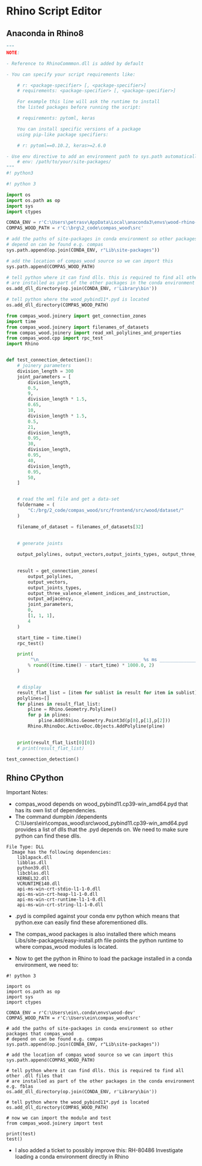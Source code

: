 # Rhino Script Editor

## Anaconda in Rhino8
```python
"""
NOTE:

- Reference to RhinoCommmon.dll is added by default

- You can specify your script requirements like:

    # r: <package-specifier> [, <package-specifier>]
    # requirements: <package-specifier> [, <package-specifier>]

    For example this line will ask the runtime to install
    the listed packages before running the script:

    # requirements: pytoml, keras

    You can install specific versions of a package
    using pip-like package specifiers:

    # r: pytoml==0.10.2, keras>=2.6.0

- Use env directive to add an environment path to sys.path automatically
    # env: /path/to/your/site-packages/
"""
#! python3

#! python 3

import os
import os.path as op
import sys
import ctypes

CONDA_ENV = r'C:\Users\petrasv\AppData\Local\anaconda3\envs\wood-rhino-plugin'
COMPAS_WOOD_PATH = r'C:\brg\2_code\compas_wood\src'

# add the paths of site-packages in conda environment so other packages that compas_wood
# depend on can be found e.g. compas
sys.path.append(op.join(CONDA_ENV, r"Lib\site-packages"))

# add the location of compas_wood source so we can import this
sys.path.append(COMPAS_WOOD_PATH)

# tell python where it can find dlls. this is required to find all other .dll files that
# are installed as part of the other packages in the conda environment e.g. fblas
os.add_dll_directory(op.join(CONDA_ENV, r'Library\bin'))

# tell python where the wood_pybind11*.pyd is located
os.add_dll_directory(COMPAS_WOOD_PATH)

from compas_wood.joinery import get_connection_zones
import time
from compas_wood.joinery import filenames_of_datasets
from compas_wood.joinery import read_xml_polylines_and_properties
from compas_wood.cpp import rpc_test
import Rhino


def test_connection_detection():
    # joinery parameters
    division_length = 300
    joint_parameters = [
        division_length,
        0.5,
        9,
        division_length * 1.5,
        0.65,
        10,
        division_length * 1.5,
        0.5,
        21,
        division_length,
        0.95,
        30,
        division_length,
        0.95,
        40,
        division_length,
        0.95,
        50,
    ]


    # read the xml file and get a data-set
    foldername = (
        "C:/brg/2_code/compas_wood/src/frontend/src/wood/dataset/"
    )

    filename_of_dataset = filenames_of_datasets[32]

        
    # generate joints
    
    output_polylines, output_vectors,output_joints_types, output_three_valence_element_indices_and_instruction, output_adjacency = read_xml_polylines_and_properties(foldername, filename_of_dataset)
    

    result = get_connection_zones(
        output_polylines,
        output_vectors,
        output_joints_types,
        output_three_valence_element_indices_and_instruction,
        output_adjacency,
        joint_parameters,
        0,
        [1, 1, 1],
        4   
    )

    start_time = time.time()
    rpc_test()

    print(
         "\n______________________________________ %s ms ______________________________________"
        % round((time.time() - start_time) * 1000.0, 2)
    )


    # display
    result_flat_list = [item for sublist in result for item in sublist]
    polylines=[]
    for plines in result_flat_list:
        pline = Rhino.Geometry.Polyline()
        for p in plines:
            pline.Add(Rhino.Geometry.Point3d(p[0],p[1],p[2]))
        Rhino.RhinoDoc.ActiveDoc.Objects.AddPolyline(pline)
        

    print(result_flat_list[0][0])
    # print(result_flat_list)

test_connection_detection()
```



## Rhino CPython

Important Notes:

* compas_wood depends on wood_pybind11.cp39-win_amd64.pyd that has its own list of dependencies.
* The command dumpbin /dependents C:\Users\ein\compas_wood\src\wood_pybind11.cp39-win_amd64.pyd provides a list of dlls that the .pyd depends on. We need to make sure python can find these dlls.

```
File Type: DLL
  Image has the following dependencies:
    liblapack.dll
    libblas.dll
    python39.dll
    libcblas.dll
    KERNEL32.dll
    VCRUNTIME140.dll
    api-ms-win-crt-stdio-l1-1-0.dll
    api-ms-win-crt-heap-l1-1-0.dll
    api-ms-win-crt-runtime-l1-1-0.dll
    api-ms-win-crt-string-l1-1-0.dll
```
* .pyd is compiled against your conda env python which means that python.exe can easily find these aforementioned dlls.

* The compas_wood packages is also installed there which means Libs/site-packages/easy-install.pth file points the python runtime to where compas_wood modules is located.

* Now to get the python in Rhino to load the package installed in a conda environment, we need to:

```
#! python 3

import os
import os.path as op
import sys
import ctypes

CONDA_ENV = r'C:\Users\ein\.conda\envs\wood-dev'
COMPAS_WOOD_PATH = r'C:\Users\ein\compas_wood\src'

# add the paths of site-packages in conda environment so other packages that compas_wood
# depend on can be found e.g. compas
sys.path.append(op.join(CONDA_ENV, r"Lib\site-packages"))

# add the location of compas_wood source so we can import this
sys.path.append(COMPAS_WOOD_PATH)

# tell python where it can find dlls. this is required to find all other .dll files that
# are installed as part of the other packages in the conda environment e.g. fblas
os.add_dll_directory(op.join(CONDA_ENV, r'Library\bin'))

# tell python where the wood_pybind11*.pyd is located
os.add_dll_directory(COMPAS_WOOD_PATH)

# now we can import the module and test
from compas_wood.joinery import test

print(test)
test()
```

 * I also added a ticket to possibly improve this: RH-80486 Investigate loading a conda environment directly in Rhino






